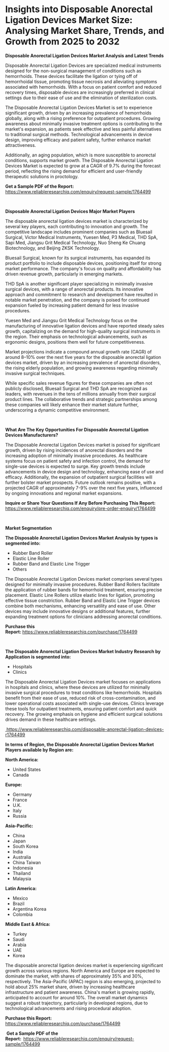 <p><h1>Insights into Disposable Anorectal Ligation Devices Market Size: Analysing Market Share, Trends, and Growth from 2025 to 2032</h1></p><p><strong>Disposable Anorectal Ligation Devices Market Analysis and Latest Trends</strong></p>
<p><p>Disposable Anorectal Ligation Devices are specialized medical instruments designed for the non-surgical management of conditions such as hemorrhoids. These devices facilitate the ligation or tying off of hemorrhoidal tissue, promoting tissue necrosis and alleviating symptoms associated with hemorrhoids. With a focus on patient comfort and reduced recovery times, disposable devices are increasingly preferred in clinical settings due to their ease of use and the elimination of sterilization costs.</p><p>The Disposable Anorectal Ligation Devices Market is set to experience significant growth, driven by an increasing prevalence of hemorrhoids globally, along with a rising preference for outpatient procedures. Growing awareness about minimally invasive treatment options is contributing to the market's expansion, as patients seek effective and less painful alternatives to traditional surgical methods. Technological advancements in device design, improving efficacy and patient safety, further enhance market attractiveness. </p><p>Additionally, an aging population, which is more susceptible to anorectal conditions, supports market growth. The Disposable Anorectal Ligation Devices Market is expected to grow at a CAGR of 9.7% during the forecast period, reflecting the rising demand for efficient and user-friendly therapeutic solutions in proctology.</p></p>
<p><strong>Get a Sample PDF of the Report:&nbsp;</strong> <a href="https://www.reliableresearchiq.com/enquiry/request-sample/1764499?utm_campaign=2463&utm_medium=2&utm_source=Github&utm_content=ia&utm_term=14042025&utm_id=disposable-anorectal-ligation-devices">https://www.reliableresearchiq.com/enquiry/request-sample/1764499</a></p>
<p>&nbsp;</p>
<p><strong>Disposable Anorectal Ligation Devices Major Market Players</strong></p>
<p><p>The disposable anorectal ligation devices market is characterized by several key players, each contributing to innovation and growth. The competitive landscape includes prominent companies such as Bluesail Surgical, Victor Medical Instruments, Yuesen Med, P3 Medical, THD SpA, Sapi Med, Jiangsu Grit Medical Technology, Nuo Sheng Ke Chuang Biotechnology, and Beijing ZKSK Technology.</p><p>Bluesail Surgical, known for its surgical instruments, has expanded its product portfolio to include disposable devices, positioning itself for strong market performance. The company's focus on quality and affordability has driven revenue growth, particularly in emerging markets.</p><p>THD SpA is another significant player specializing in minimally invasive surgical devices, with a range of anorectal products. Its innovative approach and commitment to research and development have resulted in notable market penetration, and the company is poised for continued expansion fueled by increasing patient demand for less invasive procedures.</p><p>Yuesen Med and Jiangsu Grit Medical Technology focus on the manufacturing of innovative ligation devices and have reported steady sales growth, capitalizing on the demand for high-quality surgical instruments in the region. Their emphasis on technological advancements, such as ergonomic designs, positions them well for future competitiveness.</p><p>Market projections indicate a compound annual growth rate (CAGR) of around 8–10% over the next five years for the disposable anorectal ligation devices market, driven by an increasing prevalence of anorectal disorders, the rising elderly population, and growing awareness regarding minimally invasive surgical techniques.</p><p>While specific sales revenue figures for these companies are often not publicly disclosed, Bluesail Surgical and THD SpA are recognized as leaders, with revenues in the tens of millions annually from their surgical product lines. The collaborative trends and strategic partnerships among these companies will likely enhance their market stature further, underscoring a dynamic competitive environment.</p></p>
<p>&nbsp;</p>
<p><strong>What Are The Key Opportunities For Disposable Anorectal Ligation Devices Manufacturers?</strong></p>
<p><p>The Disposable Anorectal Ligation Devices market is poised for significant growth, driven by rising incidences of anorectal disorders and the increasing adoption of minimally invasive procedures. As healthcare systems focus on patient safety and infection control, the demand for single-use devices is expected to surge. Key growth trends include advancements in device design and technology, enhancing ease of use and efficacy. Additionally, the expansion of outpatient surgical facilities will further bolster market prospects. Future outlook remains positive, with a projected CAGR of approximately 7-9% over the next five years, influenced by ongoing innovations and regional market expansions.</p></p>
<p><strong>Inquire or Share Your Questions If Any Before Purchasing This Report:</strong> <a href="https://www.reliableresearchiq.com/enquiry/pre-order-enquiry/1764499?utm_campaign=2463&utm_medium=2&utm_source=Github&utm_content=ia&utm_term=14042025&utm_id=disposable-anorectal-ligation-devices">https://www.reliableresearchiq.com/enquiry/pre-order-enquiry/1764499</a></p>
<p>&nbsp;</p>
<p><strong>Market Segmentation</strong></p>
<p><strong>The Disposable Anorectal Ligation Devices Market Analysis by types is segmented into:</strong></p>
<p><ul><li>Rubber Band Roller</li><li>Elastic Line Roller</li><li>Rubber Band and Elastic Line Trigger</li><li>Others</li></ul></p>
<p><p>The Disposable Anorectal Ligation Devices market comprises several types designed for minimally invasive procedures. Rubber Band Rollers facilitate the application of rubber bands for hemorrhoid treatment, ensuring precise placement. Elastic Line Rollers utilize elastic lines for ligation, promoting effective tissue constriction. Rubber Band and Elastic Line Trigger devices combine both mechanisms, enhancing versatility and ease of use. Other devices may include innovative designs or additional features, further expanding treatment options for clinicians addressing anorectal conditions.</p></p>
<p><strong>Purchase this Report:&nbsp;</strong><a href="https://www.reliableresearchiq.com/purchase/1764499?utm_campaign=2463&utm_medium=2&utm_source=Github&utm_content=ia&utm_term=14042025&utm_id=disposable-anorectal-ligation-devices">https://www.reliableresearchiq.com/purchase/1764499</a></p>
<p>&nbsp;</p>
<p><strong>The Disposable Anorectal Ligation Devices Market Industry Research by Application is segmented into:</strong></p>
<p><ul><li>Hospitals</li><li>Clinics</li></ul></p>
<p><p>The Disposable Anorectal Ligation Devices market focuses on applications in hospitals and clinics, where these devices are utilized for minimally invasive surgical procedures to treat conditions like hemorrhoids. Hospitals benefit from their ease of use, reduced risk of cross-contamination, and lower operational costs associated with single-use devices. Clinics leverage these tools for outpatient treatments, ensuring patient comfort and quick recovery. The growing emphasis on hygiene and efficient surgical solutions drives demand in these healthcare settings.</p></p>
<p><a href="https://www.reliableresearchiq.com/disposable-anorectal-ligation-devices-r1764499?utm_campaign=2463&utm_medium=2&utm_source=Github&utm_content=ia&utm_term=14042025&utm_id=disposable-anorectal-ligation-devices">&nbsp;https://www.reliableresearchiq.com/disposable-anorectal-ligation-devices-r1764499</a></p>
<p><strong>In terms of Region, the Disposable Anorectal Ligation Devices Market Players available by Region are:</strong></p>
<p>
    <p> <strong> North America: </strong>
        <ul>
            <li>United States</li>
            <li>Canada</li>
        </ul>
        </p> 
    <p> <strong> Europe: </strong>
        <ul>
            <li>Germany</li>
            <li>France</li>
            <li>U.K.</li>
            <li>Italy</li>
            <li>Russia</li>
        </ul>
        </p> 
    <p> <strong> Asia-Pacific: </strong>
        <ul>
            <li>China</li>
            <li>Japan</li>
            <li>South Korea</li>
            <li>India</li>
            <li>Australia</li>
            <li>China Taiwan</li>
            <li>Indonesia</li>
            <li>Thailand</li>
            <li>Malaysia</li>
        </ul>
        </p> 
    <p> <strong> Latin America: </strong>
        <ul>
            <li>Mexico</li>
            <li>Brazil</li>
            <li>Argentina Korea</li>
            <li>Colombia</li>
        </ul>
        </p> 
    <p> <strong> Middle East & Africa: </strong>
        <ul>
            <li>Turkey</li>
            <li>Saudi</li>
            <li>Arabia</li>
            <li>UAE</li>
            <li>Korea</li>
        </ul>
    </p>
    </p>
<p><p>The disposable anorectal ligation devices market is experiencing significant growth across various regions. North America and Europe are expected to dominate the market, with shares of approximately 35% and 30%, respectively. The Asia-Pacific (APAC) region is also emerging, projected to hold about 25% market share, driven by increasing healthcare infrastructure and patient awareness. China's market is growing rapidly, anticipated to account for around 10%. The overall market dynamics suggest a robust trajectory, particularly in developed regions, due to technological advancements and rising procedural adoption.</p></p>
<p><strong>Purchase this Report: </strong><a href="https://www.reliableresearchiq.com/purchase/1764499?utm_campaign=2463&utm_medium=2&utm_source=Github&utm_content=ia&utm_term=14042025&utm_id=disposable-anorectal-ligation-devices">https://www.reliableresearchiq.com/purchase/1764499</a></p>
<p>&nbsp;<strong>Get a Sample PDF of the Report:&nbsp;&nbsp;</strong><a href="https://www.reliableresearchiq.com/enquiry/request-sample/1764499?utm_campaign=2463&utm_medium=2&utm_source=Github&utm_content=ia&utm_term=14042025&utm_id=disposable-anorectal-ligation-devices">https://www.reliableresearchiq.com/enquiry/request-sample/1764499</a></p>
<p><strong></strong></p>
<p><p></p><p></p><p></p></p>